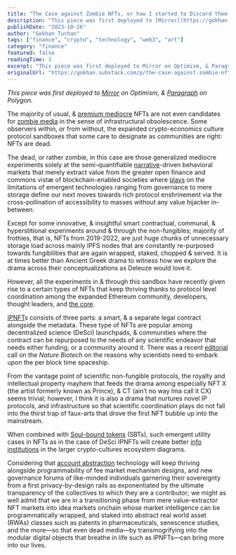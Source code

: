 ```yaml
---
title: "The Case against Zombie NFTs, or how I started to Discard them for Perpetual Convivialities—The Rise & Proliferation of IPNFTs & SBTs: Part I"
description: "This piece was first deployed to [Mirror](https://gokhan."
publishDate: "2023-10-26"
author: "Gokhan Turhan"
tags: ["finance", "crypto", "technology", "web3", "art"]
category: "finance"
featured: false
readingTime: 3
excerpt: "This piece was first deployed to Mirror on Optimism, & Paragraph"
originalUrl: "https://gokhan.substack.com/p/the-case-against-zombie-nfts-or-how-i-started-to-discard-them-for-perpetual-convivialitiesthe-rise-p"
---
```


*This piece was first deployed to [Mirror](https://gokhan.mirror.xyz/jeb6DGWF6wU7402LUjiQ4P8RYl7wjRMr2HrkkDp6OZ8) on Optimism, & [Paragraph](https://paragraph.xyz/@gokhan/the-case-against-zombie-nfts,-or-how-i-started-to-discard-them-for-perpetual-convivialities%E2%80%94the-rise-and-proliferation-of-ipnfts-and-sbts-part-i) on Polygon.*

The majority of usual, & [premium mediocre](https://www.ribbonfarm.com/2017/08/17/the-premium-mediocre-life-of-maya-millennial/) NFTs are not even candidates for [zombie media](https://jussiparikka.net/2012/09/05/zombie-media-in-leonardo/) in the sense of infrastructural obsolescence. Some observers within, or from without, the expanded crypto-economics culture protocol sandboxes that some care to designate as communities are right: NFTs are dead.

The dead, or rather zombie, in this case are those generalized mediocre experiments solely at the semi-quantifiable [narrative](https://dune.com/cryptokoryo/narratives)-driven behavioral markets that merely extract value from the greater open finance and commons vistæ of blockchain-enabled societies where [plays](https://bogost.com/books/play-anything/) on the limitations of emergent technologies ranging from governance to mere storage define our next moves towards rich protocol enshrinement via the cross-pollination of accessibility to masses without any value hijacker in-between.

Except for some innovative, & insightful smart contractual, communal, & hyperstitional experiments around & through the non-fungibles; majority of frothies, that is, NFTs from 2019-2022, are just huge chunks of unnecessary storage load across mainly IPFS nodes that are constantly re-purposed towards fungibilities that are again wrapped, staked, chopped & served. It is at times better than Ancient Greek drama to witness how we explore the drama across their conceptualizations as Deleuze would love it.

However, all the experiments in & through this sandbox have recently given rise to a certain types of NFTs that keep thriving thanks to protocol level coordination among the expanded Ethereum community, developers, thought leaders, and [the core](https://github.com/ethereum/pm).

[IPNFT](https://docs.molecule.to/bio.xyz/biodao-bible/intellectual-property-ip)s consists of three parts: a smart, & a separate legal contract alongside the metadata. These type of NFTs are popular among decentralized science (DeSci) launchpads, & communities where the contract can be repurposed to the needs of any scientific endeavor that needs either funding, or a community around it. There was a recent [editorial](https://www.nature.com/articles/s41587-023-02005-1) call on the *Nature Biotech* on the reasons why scientists need to embark upon the per block time spaceship.

From the vantage point of scientific non-fungible protocols, the royalty and intellectual property mayhem that feeds the drama among especially NFT X (the artist formerly known as Prince), & CT (ain’t no way Ima call it CX) seems trivial; however, I think it is also a drama that nurtures novel IP protocols, and infrastructure so that scientific coordination plays do not fall into the thirst trap of faux-arts that drove the first NFT bubble up into the mainstream.

When combined with [Soul-bound tokens](https://papers.ssrn.com/sol3/papers.cfm?abstract_id=4105763) (SBTs), such emergent utility cases in NFTs as in the case of DeSci IPNFTs will create better [info institutions](https://onlinelibrary.wiley.com/doi/abs/10.1111/jopp.12008) in the larger crypto-cultures ecosystem diagrams.

Considering that [account abstraction](https://ethereum.org/en/roadmap/account-abstraction/) technology will keep thriving alongside programmability of fee market mechanism designs, and new governance forums of like-minded individuals garnering their sovereignty from a first privacy-by-design rails as exponentiated by the ultimate transparency of the collectives to which they are a contributor; we might as well admit that we are in a transitioning phase from mere value-extractor NFT markets into idea markets onchain whose market intelligence can be programmatically wrapped, and staked into abstract real world asset (RWAs) classes such as patents in pharmaceuticals, senescence studies, and the more—so that even dead media—by transmogrifying into the modular digital objects that breathe in life such as IPNFTs—can bring more into our lives.